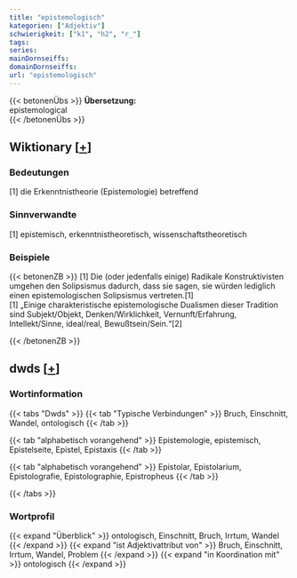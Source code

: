 ```yaml
---
title: "epistemologisch"
kategorien: ["Adjektiv"]
schwierigkeit: ["k1", "h2", "r_"]
tags:
series:
mainDornseiffs:
domainDornseiffs:
url: "epistemologisch"
---
```


{{< betonenÜbs >}}
**Übersetzung:**  
epistemological  
{{< /betonenÜbs >}}

## Wiktionary [[+](https://de.wiktionary.org/wiki/epistemologisch)]

### Bedeutungen
[1] die Erkenntnistheorie (Epistemologie) betreffend  

### Sinnverwandte
[1] epistemisch, erkenntnistheoretisch, wissenschaftstheoretisch  

### Beispiele
{{< betonenZB >}}
[1] Die (oder jedenfalls einige) Radikale Konstruktivisten umgehen den Solipsismus dadurch, dass sie sagen, sie würden lediglich einen epistemologischen Solipsismus vertreten.[1]  
[1] „Einige charakteristische epistemologische Dualismen dieser Tradition sind Subjekt/Objekt, Denken/Wirklichkeit, Vernunft/Erfahrung, Intellekt/Sinne, ideal/real, Bewußtsein/Sein.“[2]  

{{< /betonenZB >}}


## dwds [[+](https://www.dwds.de/wb/epistemologisch)]

### Wortinformation
{{< tabs "Dwds" >}}
{{< tab "Typische Verbindungen" >}}
Bruch, Einschnitt, Wandel, ontologisch
{{< /tab >}}

{{< tab "alphabetisch vorangehend" >}}
Epistemologie, epistemisch, Epistelseite, Epistel, Epistaxis
{{< /tab >}}

{{< tab "alphabetisch vorangehend" >}}
Epistolar, Epistolarium, Epistolografie, Epistolographie, Epistropheus
{{< /tab >}}

{{< /tabs >}}

### Wortprofil
{{< expand "Überblick" >}} ontologisch, Einschnitt, Bruch, Irrtum, Wandel {{< /expand >}}
{{< expand "ist Adjektivattribut von" >}} Bruch, Einschnitt, Irrtum, Wandel, Problem {{< /expand >}}
{{< expand "in Koordination mit" >}} ontologisch {{< /expand >}}

